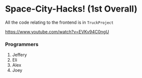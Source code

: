 # Space-City-Hacks! (1st Overall)

All the code relating to the frontend is in `TruckProject`

https://www.youtube.com/watch?v=EVKv94C0ngU

### Programmers
1. Jeffery
2. Eli
3. Alex
4. Joey
